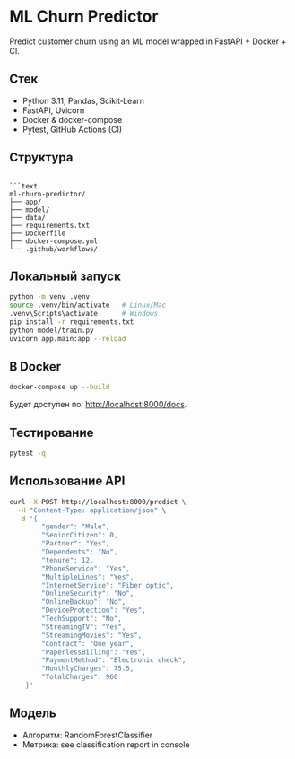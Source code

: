 
# ML Churn Predictor

Predict customer churn using an ML model wrapped in FastAPI + Docker + CI.

## Стек
- Python 3.11, Pandas, Scikit‑Learn
- FastAPI, Uvicorn
- Docker & docker-compose
- Pytest, GitHub Actions (CI)

## Структура
```

```text
ml-churn-predictor/
├── app/
├── model/
├── data/
├── requirements.txt
├── Dockerfile
├── docker-compose.yml
└── .github/workflows/
```

## Локальный запуск

```bash
python -m venv .venv
source .venv/bin/activate   # Linux/Mac
.venv\Scripts\activate      # Windows
pip install -r requirements.txt
python model/train.py
uvicorn app.main:app --reload
```

## В Docker

```bash
docker-compose up --build
```

Будет доступен по: [http://localhost:8000/docs](http://localhost:8000/docs).

## Тестирование

```bash
pytest -q
```

## Использование API

```bash
curl -X POST http://localhost:8000/predict \
  -H "Content-Type: application/json" \
  -d '{
        "gender": "Male",
        "SeniorCitizen": 0,
        "Partner": "Yes",
        "Dependents": "No",
        "tenure": 12,
        "PhoneService": "Yes",
        "MultipleLines": "Yes",
        "InternetService": "Fiber optic",
        "OnlineSecurity": "No",
        "OnlineBackup": "No",
        "DeviceProtection": "Yes",
        "TechSupport": "No",
        "StreamingTV": "Yes",
        "StreamingMovies": "Yes",
        "Contract": "One year",
        "PaperlessBilling": "Yes",
        "PaymentMethod": "Electronic check",
        "MonthlyCharges": 75.5,
        "TotalCharges": 960
    }'
```

## Модель

* Алгоритм: RandomForestClassifier
* Метрика: see classification report in console

